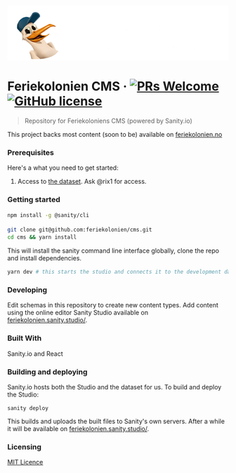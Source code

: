 ![Logo of the project](./static/logo-feriekolonien-white.png)

# Feriekolonien CMS &middot; [![PRs Welcome](https://img.shields.io/badge/PRs-welcome-brightgreen.svg?style=flat-square)](http://makeapullrequest.com) [![GitHub license](https://img.shields.io/badge/license-MIT-blue.svg?style=flat-square)](https://github.com/feriekolonien/cms/blob/master/LICENSE)

> Repository for Feriekoloniens CMS (powered by Sanity.io)

This project backs most content (soon to be) available on [feriekolonien.no](http://feriekolonien.no/)

### Prerequisites

Here's a what you need to get started:

1. Access to [the dataset](https://manage.sanity.io/). Ask @rix1 for access.

### Getting started

```sh
npm install -g @sanity/cli

git clone git@github.com:feriekolonien/cms.git
cd cms && yarn install
```

This will install the sanity command line interface globally, clone the repo and install dependencies.

```sh
yarn dev # this starts the studio and connects it to the development dataset
```

### Developing

Edit schemas in this repository to create new content types.
Add content using the online editor Sanity Studio available on [feriekolonien.sanity.studio/](https://feriekolonien.sanity.studio/).

### Built With

Sanity.io and React

### Building and deploying

Sanity.io hosts both the Studio and the dataset for us. To build and deploy the Studio:

```shell
sanity deploy
```

This builds and uploads the built files to Sanity's own servers. After a while it will be available on [feriekolonien.sanity.studio/](https://feriekolonien.sanity.studio/).

### Licensing

[MIT Licence](https://github.com/feriekolonien/cms/blob/master/LICENSE)
